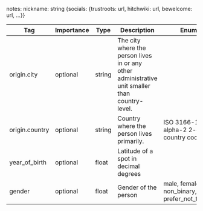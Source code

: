 notes:
nickname: string
{socials: {trustroots: url, hitchwiki: url, bewelcome: url, ...}}


| Tag                | Importance   | Type    | Description                                                                 | Enum                                         | Example |
|--------------------|--------------|---------|-----------------------------------------------------------------------------|----------------------------------------------|---------|
| origin.city        | optional  | string  | The city where the person lives in or any other administrative unit smaller than country-level. |                                              |         |
| origin.country     | optional  | string  | Country where the person lives primarily.                                   | ISO 3166-1 alpha-2 2-digit country codes     |         |
| year_of_birth      | optional  | float   | Latitude of a spot in decimal degrees                                       |                                              |         |
| gender             | optional  | float   | Gender of the person                                                        | male, female, non_binary, prefer_not_to_say  |         |

